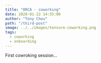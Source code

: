 ```yaml
---
title: "ORCA - coworking"
date: 2020-01-22 14:55:00
author: "Tony Chou"
path: "/third-post"
image: ../../images/tensure-coworking.png
tags:
  - coworking
  - onboarding
---
```


First cowroking session...
